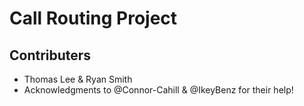 # Call Routing Project

## Contributers 
- Thomas Lee & Ryan Smith
- Acknowledgments to @Connor-Cahill & @IkeyBenz for their help!

